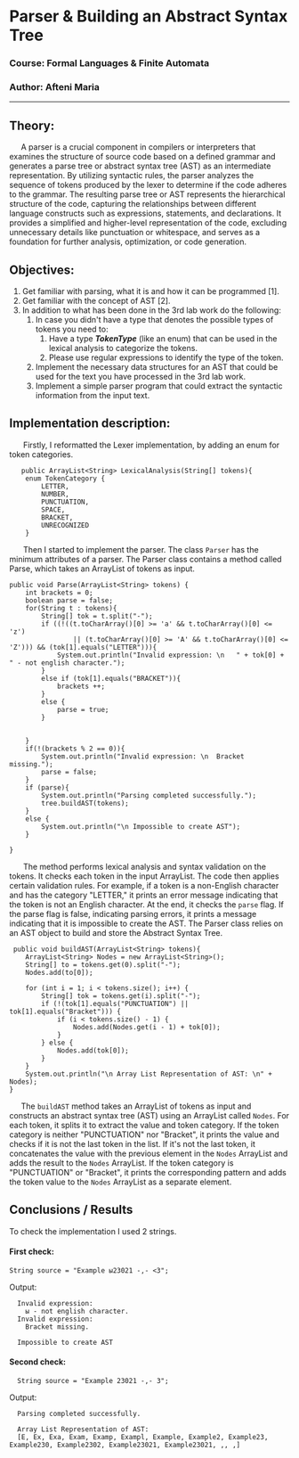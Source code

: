 #  Parser & Building an Abstract Syntax Tree

### Course: Formal Languages & Finite Automata
### Author: Afteni Maria

----

## Theory:
&ensp;&ensp;&ensp;A parser is a crucial component in compilers or interpreters that examines the structure of source code
based on a defined grammar and generates a parse tree or abstract syntax tree (AST) as an intermediate representation. 
By utilizing syntactic rules, the parser analyzes the sequence of tokens produced by the lexer to determine if the code
adheres to the grammar. The resulting parse tree or AST represents the hierarchical structure of the code, capturing the 
relationships between different language constructs such as expressions, statements, and declarations. It provides a 
simplified and higher-level representation of the code, excluding unnecessary details like punctuation or whitespace, 
and serves as a foundation for further analysis, optimization, or code generation.

## Objectives:
1. Get familiar with parsing, what it is and how it can be programmed [1].
2. Get familiar with the concept of AST [2].
3. In addition to what has been done in the 3rd lab work do the following:
   1. In case you didn't have a type that denotes the possible types of tokens you need to:
      1. Have a type __*TokenType*__ (like an enum) that can be used in the lexical analysis to categorize the tokens.
      2. Please use regular expressions to identify the type of the token.
   2. Implement the necessary data structures for an AST that could be used for the text you have processed in the 3rd lab work.
   3. Implement a simple parser program that could extract the syntactic information from the input text.

## Implementation description:
&ensp;&ensp;&ensp; Firstly, I reformatted the Lexer implementation, by adding an enum for token categories.

       public ArrayList<String> LexicalAnalysis(String[] tokens){
        enum TokenCategory {
            LETTER,
            NUMBER,
            PUNCTUATION,
            SPACE,
            BRACKET,
            UNRECOGNIZED
        }

&ensp;&ensp;&ensp; Then I started to implement the parser. The class `Parser` has the minimum attributes of a parser.
The Parser class contains a method called Parse, which takes an ArrayList of tokens as input.

    public void Parse(ArrayList<String> tokens) {
        int brackets = 0;
        boolean parse = false;
        for(String t : tokens){
            String[] tok = t.split("-");
            if ((!((t.toCharArray()[0] >= 'a' && t.toCharArray()[0] <= 'z')
                    || (t.toCharArray()[0] >= 'A' && t.toCharArray()[0] <= 'Z'))) && (tok[1].equals("LETTER"))){
                System.out.println("Invalid expression: \n   " + tok[0] + " - not english character.");
            }
            else if (tok[1].equals("BRACKET")){
                brackets ++;
            }
            else {
                parse = true;
            }


        }
        if(!(brackets % 2 == 0)){
            System.out.println("Invalid expression: \n  Bracket missing.");
            parse = false;
        }
        if (parse){
            System.out.println("Parsing completed successfully.");
            tree.buildAST(tokens);
        }
        else {
            System.out.println("\n Impossible to create AST");
        }

    }

&ensp;&ensp;&ensp; The  method performs lexical analysis and syntax validation on the tokens. It checks each token in 
the input ArrayList. The code then applies certain validation rules. For example, if a token is a non-English 
character and has the category "LETTER," it prints an error message indicating that the token is not an English character.
At the end, it checks the `parse` flag. If the parse flag is false, indicating parsing errors, it prints a message 
indicating that it is impossible to create the AST.
The Parser class relies on an AST object to build and store the Abstract Syntax Tree.

     public void buildAST(ArrayList<String> tokens){
        ArrayList<String> Nodes = new ArrayList<String>();
        String[] to = tokens.get(0).split("-");
        Nodes.add(to[0]);

        for (int i = 1; i < tokens.size(); i++) {
            String[] tok = tokens.get(i).split("-");
            if (!(tok[1].equals("PUNCTUATION") || tok[1].equals("Bracket"))) {
                if (i < tokens.size() - 1) {
                    Nodes.add(Nodes.get(i - 1) + tok[0]);
                }
            } else {
                Nodes.add(tok[0]);
            }
        }
        System.out.println("\n Array List Representation of AST: \n" + Nodes);
    }

&ensp;&ensp;&ensp;The `buildAST` method takes an ArrayList of tokens as input and constructs an abstract syntax tree (AST)
using an ArrayList called `Nodes`.  For each token, it splits it to extract the value and token category. If the token 
category is neither "PUNCTUATION" nor "Bracket", it prints the value and checks if it is not the last token in the list. 
If it's not the last token, it concatenates the value with the previous element in the `Nodes` ArrayList and adds the result
to the `Nodes` ArrayList. If the token category is "PUNCTUATION" or "Bracket", it prints the corresponding pattern and adds 
the token value to the `Nodes` ArrayList as a separate element.

## Conclusions / Results
To check the implementation I used 2 strings.

#### First check:

    String source = "Example ы23021 -,- <3";  

Output:

      Invalid expression:
        ы - not english character.
      Invalid expression:
        Bracket missing.
      
      Impossible to create AST

#### Second check:
      
      String source = "Example 23021 -,- 3"; 

Output:

      Parsing completed successfully.

      Array List Representation of AST:
      [E, Ex, Exa, Exam, Examp, Exampl, Example, Example2, Example23, Example230, Example2302, Example23021, Example23021, ,, ,]





 